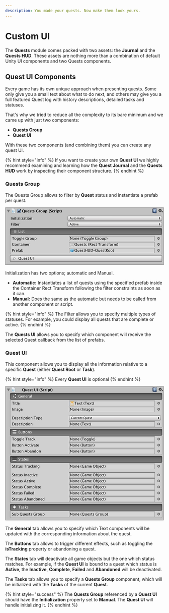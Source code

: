 ```yaml
---
description: You made your quests. Now make them look yours.
---
```


# Custom UI

The **Quests** module comes packed with two assets: the **Journal** and the **Quests HUD**. These assets are nothing more than a combination of default Unity UI components and two Quests components.

## Quest UI Components

Every game has its own unique approach when presenting quests. Some only give you a small text about what to do next, and others may give you a full featured Quest log with history descriptions, detailed tasks and statuses.

That's why we tried to reduce all the complexity to its bare minimum and we came up with just two components:

* **Quests Group**
* **Quest UI**

With these two components \(and combining them\) you can create any quest UI.

{% hint style="info" %}
If you want to create your own **Quest UI** we highly recommend examining and learning how the **Quest Journal** and the **Quests HUD** work by inspecting their component structure.
{% endhint %}

### Quests Group

The Quests Group allows to filter by **Quest** status and instantiate a prefab per quest.

![](../../.gitbook/assets/quests-questsgroup.jpg)

Initialization has two options; automatic and Manual.

* **Automatic:** Instantiates a list of quests using the specified prefab inside the Container Rect Transform following the filter constraints as soon as it can.
* **Manual:** Does the same as the automatic but needs to be called from another component or script.

{% hint style="info" %}
The Filter allows you to specify multiple types of statuses. For example, you could display all quests that are complete or active.
{% endhint %}

The **Quests UI** allows you to specify which component will receive the selected Quest callback from the list of prefabs.

### Quest UI

This component allows you to display all the information relative to a specific **Quest** \(either **Quest Root** or **Task**\).

{% hint style="info" %}
Every **Quest UI** is optional
{% endhint %}

![](../../.gitbook/assets/quests-questui.jpg)

The **General** tab allows you to specify which Text components will be updated with the corresponding information about the quest.

The **Buttons** tab allows to trigger different effects, such as toggling the **isTracking** property or abandoning a quest.

The **States** tab will deactivate all game objects but the one which status matches. For example, if the **Quest UI** is bound to a quest which status is **Active**, the **Inactive**, **Complete**, **Failed** and **Abandoned** will be deactivated.

The **Tasks** tab allows you to specify a **Quests Group** component, which will be initialized with the **Tasks** of the current **Quest**.

{% hint style="success" %}
The **Quests Group** referenced by a **Quest UI** should have the **Initialization** property set to **Manual**. The **Quest UI** will handle initializing it.
{% endhint %}

